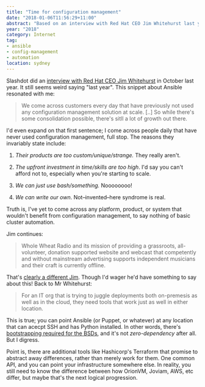 ```yaml
---
title: "Time for configuration management"
date: "2018-01-06T11:56:29+11:00"
abstract: "Based on an interview with Red Hat CEO Jim Whitehurst last year"
year: "2018"
category: Internet
tag:
- ansible
- config-management
- automation
location: sydney
---
```

Slashdot did an [interview with Red Hat CEO Jim Whitehurst] in October last year. It still seems weird saying "last year". This snippet about Ansible resonated with me:

> We come across customers every day that have previously not used any configuration management solution at scale. [..] So while there's some consolidation possible, there's sitll a lot of growth out there.

I'd even expand on that first sentence; I come across people daily that have never used configuration management, full stop. The reasons they invariably state include:

1. *Their products are too custom/unique/strange.* They really aren't.

2. *The upfront investment in time/skills are too high*. I'd say you can't afford not to, especially when you're starting to scale.

3. *We can just use bash/something.* Noooooooo!

4. *We can write our own*. Not–invented–here syndrome is real.

Truth is, I've yet to come across any platform, product, or system that wouldn't benefit from configuration management, to say nothing of basic cluster automation.

Jim continues:

> Whole Wheat Radio and its mission of providing a grassroots, all-volunteer, donation supported website and webcast that competently and without mainstream advertising supports independent musicians and their craft is currently offline.

That's [clearly a different Jim]. Though I'd wager he'd have something to say about this! Back to Mr Whitehurst:

> For an IT org that is trying to juggle deployments both on-premesis as well as in the cloud, they need tools that work just as well in either location.

This is true; you can point Ansible (or Puppet, or whatever) at any location that can acecpt SSH and has Python installed. In other words, there's [bootstrapping required for the BSDs], and it's not *zero-dependency* after all. But I digress.

Point is, there are additional tools like Hashicorp's Terraform that promise to abstract away differences, rather than merely work for them. One common API, and you can point your infrastructure somewhere else. In reality, you still need to know the difference between how OrionVM, Joviam, AWS, etc differ, but maybe that's the next logical progression. 

[clearly a different Jim]: https://rubenerd.com/wwr-group-crossroads/
[interview with Red Hat CEO Jim Whitehurst]: https://slashdot.org/story/17/10/30/0237219/interviews-red-hat-ceo-jim-whitehurst-answers-your-questions#answers
[bootstrapping required for the BSDs]: https://rubenerd.com/ansible-on-freebsd/

